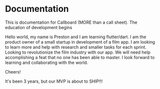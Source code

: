 # Documentation

This is documentation for Callboard (MORE than a call sheet).
The education of development begins

Hello world, my name is Preston and I am learning flutter/dart.
I am the product owner of a small startup in development of a film app.
I am looking to learn more and help with research and smaller tasks for each sprint.
Looking to revolutionize the film industry with our app.
We will need help accomplishing a feat that no one has been able to master.
I look forward to learning and collaborating with the world.

Cheers!

It's been 3 years, but our MVP is about to SHIP!!!
